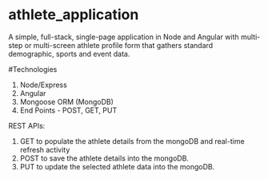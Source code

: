 # athlete_application
A simple, full-stack, single-page application in Node and Angular with multi-step or multi-screen athlete profile form that gathers standard demographic, sports and event data.

#Technologies
1. Node/Express
2. Angular
3. Mongoose ORM (MongoDB)
4. End Points - POST, GET, PUT

REST APIs: 
1. GET to populate the athlete details from the mongoDB and real-time refresh activity
2. POST to save the athlete details into the mongoDB. 
3. PUT to update the selected athlete data into the mongoDB.
